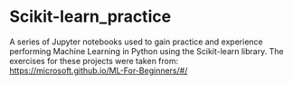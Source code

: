 # Scikit-learn_practice
A series of Jupyter notebooks used to gain practice and experience performing Machine Learning in Python using the Scikit-learn library.
The exercises for these projects were taken from:
https://microsoft.github.io/ML-For-Beginners/#/
